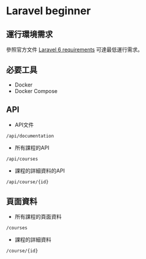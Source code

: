 # Laravel beginner

## 運行環境需求

參照官方文件 [Laravel 6 requirements](https://laravel.com/docs/6.x#server-requirements) 可達最低運行需求。

## 必要工具

- Docker
- Docker Compose

## API
-   API文件
```
/api/documentation
```
-   所有課程的API
```
/api/courses
```
-   課程的詳細資料的API
```
/api/course/{id}
```


## 頁面資料
-   所有課程的頁面資料
```
/courses
```
-   課程的詳細資料
```
/course/{id}
```
